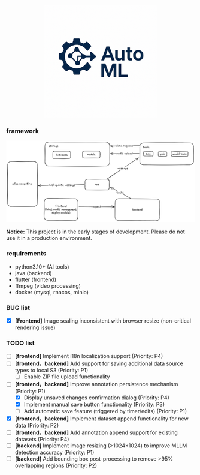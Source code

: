 ﻿<div align="center">
  <img src="./readme/icon_with_text.png" width="300" height="300">
</div>

### framework

![image](./readme/image.png)

**Notice:** This project is in the early stages of development. Please do not use it in a production environment.

### requirements

* python3.10+ (AI tools)
* java (backend)
* flutter (frontend)
* ffmpeg (video processing)
* docker (mysql, rnacos, minio)


### BUG list
* [x] **[Frontend]** Image scaling inconsistent with browser resize (non-critical rendering issue)

### TODO list
* [ ] **[frontend]** Implement i18n localization support (Priority: P4)
* [ ] **[frontend，backend]**  Add support for saving additional data source types to local S3 (Priority: P1)
    * [ ] Enable ZIP file upload functionality
* [ ] **[frontend，backend]** Improve annotation persistence mechanism (Priority: P1)
    * [x] Display unsaved changes confirmation dialog (Priority: P4)
    * [x] Implement manual save button functionality (Priority: P3)
    * [ ] Add automatic save feature (triggered by timer/edits) (Priority: P1)
* [x] **[frontend，backend]** Implement dataset append functionality for new data (Priority: P2)
* [ ] **[frontend，backend]** Add annotation append support for existing datasets (Priority: P4)
* [ ] **[backend]** Implement image resizing (>1024×1024) to improve MLLM detection accuracy (Priority: P1)
* [ ] **[backend]** Add bounding box post-processing to remove >95% overlapping regions (Priority: P2)
